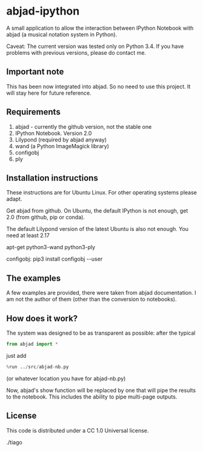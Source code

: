 abjad-ipython
=============

A small application to allow the interaction between IPython Notebook with
abjad (a musical notation system in Python).

Caveat: The current version was tested only on Python 3.4. If you have
problems with previous versions, please do contact me.


Important note
--------------

This has been now integrated into abjad. So no need to use this project.
It will stay here for future reference.


Requirements
------------

1. abjad - currently the github version, not the stable one
2. IPython Notebook. Version 2.0
3. Lilypond (required by abjad anyway)
4. wand (a Python ImageMagick library)
5. configobj
6. ply


Installation instructions
-------------------------

These instructions are for Ubuntu Linux. For other operating systems please
adapt.

Get abjad from github. On Ubuntu, the default IPython is not enough, get 2.0
(from github, pip or conda).

The default Lilypond version of the latest Ubuntu is also not enough. You need
at least 2.17

apt-get python3-wand python3-ply

configobj: pip3 install configobj --user


The examples
------------

A few examples are provided, there were taken from abjad documentation.
I am not the author of them (other than the conversion to notebooks).


How does it work?
-----------------

The system was designed to be as transparent as possible: after the typical

```python
from abjad import *
```

just add

```python
%run ../src/abjad-nb.py
```

(or whatever location you have for abjad-nb.py)

Now, abjad's show function will be replaced by one that will pipe the results
to the notebook. This includes the ability to pipe multi-page outputs.

License
-------

This code is distributed under a CC 1.0 Universal license.

./tiago

